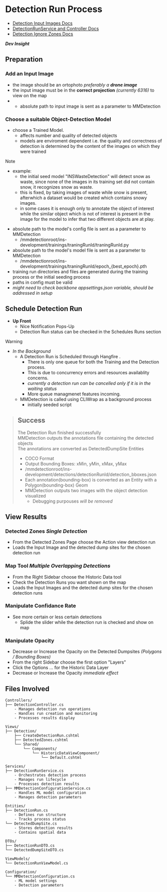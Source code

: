 # Detection Run Process

- [Detection Input Images Docs](/documentation/detection-process/detection-input-images.md)  
- [DetectionRunService and Controller Docs](/documentation/detection-process/detection-runs.md)  
- [Detection Ignore Zones Docs](/documentation/detection-process/detection-ignore-zones.md)  

___Dev Insight___  

## Preparation  

### Add an Input Image  

- the image should be an ortophoto _preferably a __drone image___  
- the input image must be in the __correct projection__ _(currently 6316)_ to view on the map  
- - absolute path to input image is sent as a parameter to MMDetection  

### Choose a suitable Object-Detection Model

- choose a Trained Model.
  - affects number and quality of detected objects  
  - models are enviroment dependent i.e. the quality and correctness of detection is determined by the content of the images on which they were trained  

> [!NOTE]
>
> - example:
>   - the initial seed model "INSWasteDetection" will detect snow as waste, since none of the images in its training set did not contain snow, it recognizes snow as waste.
>    - this is fixed, by taking images of waste while snow is present, afterwhich a dataset would be created which contains snowy images.
>    - in some cases it is enough only to annotate the object of interest while the similar object which is not of interest is present in the image for the model to infer that two different objects are at play.


  - absolute path to the model's config file is sent as a parameter to MMDetection  
    - /mmdetectionroot/ins-development/trainings/traningRunId/traningRunId.py  
  - absolute path to the model's model file is sent as a parameter to MMDetection  
    - /mmdetectionroot/ins-development/trainings/traningRunId/epoch_{best_epoch}.pth  
  - training run directories and files are generated during the training process or the initial seeding process  
  - paths in config must be valid  
  - _might need to check backbone appsettings.json variable, should be addressed in setup_

## Schedule Detection Run  

- __Up Front__
  - Nice Notification Pops-Up  
  - Detection Run status can be checked in the Schedules Runs section  
  
> [!WARNING]
> - _In the Background_
>   - A Detection Run is Scheduled through Hangfire .
>     - There is only one queue for both the Training and the Detection process.
>     - This is due to concurrency errors and resources availablity concerns.
>     - _currently a detection run can be cancelled only if it is in the waiting status_
>     - More queue managmenet features incoming.
>   - MMDetection is called using CLIWrap as a background process  
>     - initially seeded script  

> ## Success  
>
> The Detection Run finished successfully  
> MMDetection outputs the annotations file containing the detected objects  
> The annotations are converted as DetectedDumpSite Entities  
>  - COCO Format  
>  - Output Bounding Boxes: xMin, yMin, xMax, yMax  
>  - /mmdetectionroot/ins-development/detections/detectionRunId/detection_bboxes.json  
>  - Each annotation(bounding-box) is converted as an Entity with a Polygon(bounding-box) Geom  
>  - MMDetection outputs two images with the object detection visualized
>    - Debugging purpouses _will be removed_  

## View Results  

### Detected Zones _Single Detection_  

- From the Detected Zones Page choose the Action view detection run  
- Loads the Input Image and the detected dump sites for the chosen detection run  

### Map Tool _Multiple Overlapping Detections_  

- From the Right Sidebar choose the Historic Data tool  
- Check the Detection Runs you want shown on the map  
- Loads the Input Images and the detected dump sites for the chosen detection runs  

### Manipulate Confidance Rate

- See more certain or less certain detections  
  - Splide the slider while the detection run is checked and show on map  

### Manipulate Opacity  

- Decrease or Increase the Opacity on the Detected Dumpsites _(Polygons / Bounding Boxes)_  
- From the right Sidebar choose the first option "Layers"  
- Click the Options ... for the Historic Data Layer  
- Decrease or Increase the Opacity _immediate effect_  

## Files Involved

```mermaid
Controllers/
├── DetectionController.cs
    - Manages detection run operations
    - Handles run creation and monitoring
    - Processes results display

Views/
├── Detection/
    ├── CreateDetectionRun.cshtml
    ├── DetectedZones.cshtml
    └── Shared/
        └── Components/
            └── HistoricDataViewComponent/
                └── Default.cshtml

Services/
├── DetectionRunService.cs
    - Orchestrates detection process
    - Manages run lifecycle
    - Processes detection results
├── MMDetectionConfigurationService.cs
    - Handles ML model configuration
    - Manages detection parameters

Entities/
├── DetectionRun.cs
    - Defines run structure
    - Tracks process status
└── DetectedDumpSite.cs
    - Stores detection results
    - Contains spatial data

DTOs/
├── DetectionRunDTO.cs
└── DetectedDumpSiteDTO.cs

ViewModels/
└── DetectionRunViewModel.cs

Configuration/
└── MMDetectionConfiguration.cs
    - ML model settings
    - Detection parameters
```
